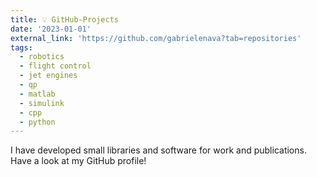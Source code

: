 ```yaml
---
title: 💡 GitHub-Projects
date: '2023-01-01'
external_link: 'https://github.com/gabrielenava?tab=repositories' 
tags:
  - robotics
  - flight control
  - jet engines
  - qp
  - matlab
  - simulink
  - cpp
  - python
---
```


I have developed small libraries and software for work and publications. Have a look at my GitHub profile!

<!--more-->


